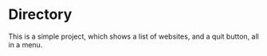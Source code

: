 # Directory

This is a simple project, which shows a list of websites, and a quit button, all in a menu.
